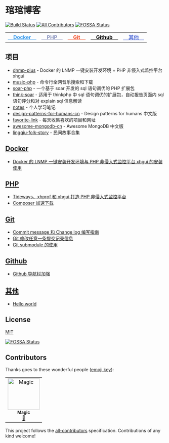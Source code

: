 <h1>琯琯博客</h1>

[![Build Status](https://travis-ci.org/guanguans/guanguans.github.io.svg?branch=master)](https://travis-ci.org/guanguans/guanguans.github.io)
[![All Contributors](https://img.shields.io/badge/all_contributors-1-orange.svg?style=flat-square)](#contributors)
[![FOSSA Status](https://app.fossa.io/api/projects/git%2Bgithub.com%2Fguanguans%2Fguanguans.svg?type=shield)](https://app.fossa.io/projects/git%2Bgithub.com%2Fguanguans%2Fguanguans?ref=badge_shield)

<table>
    <tr>
        <td><a target="_blank" style="color: #3C9CEC;" href="https://github.com/guanguans/guanguans/labels/Docker"><b>&nbsp;&nbsp;&nbsp;&nbsp;Docker&nbsp;&nbsp;&nbsp;&nbsp;</b></a></td>
        <td><a target="_blank" style="color: #8892BE;" href="https://github.com/guanguans/guanguans/labels/PHP"><b>&nbsp;&nbsp;&nbsp;&nbsp;PHP&nbsp;&nbsp;&nbsp;&nbsp;</b></a></td>
        <td><a target="_blank" style="color: #f44d27;" href="https://github.com/guanguans/guanguans/labels/Git"><b>&nbsp;&nbsp;&nbsp;&nbsp;Git&nbsp;&nbsp;&nbsp;&nbsp;</b></a></td>
        <td><a target="_blank" style="color: #000000;" href="https://github.com/guanguans/guanguans/labels/Github"><b>&nbsp;&nbsp;&nbsp;&nbsp;Github&nbsp;&nbsp;&nbsp;&nbsp;</b></a></td>
        <td><a target="_blank" style="color: #5670d8;" href="https://github.com/guanguans/guanguans/labels/其他"><b>&nbsp;&nbsp;&nbsp;&nbsp;其他&nbsp;&nbsp;&nbsp;&nbsp;</b></a></td>
    </tr>
</table>

<h2>项目</h2>
<ul>
    <li><a target="_blank" href="https://guanguans.github.io/dnmp-plus/">dnmp-plus</a> - Docker 的 LNMP 一键安装开发环境 + PHP 非侵入式监控平台 xhgui</li>
    <li><a target="_blank" href="https://guanguans.github.io/music-php/">music-php</a> - 命令行全网音乐搜索和下载</li>
    <li><a target="_blank" href="https://guanguans.github.io/soar-php/">soar-php</a> - 一个基于 soar 开发的 sql 语句调优的 PHP 扩展包</li>
    <li><a target="_blank" href="https://guanguans.github.io/think-soar/">think-soar</a> - 适用于 thinkphp 中 sql 语句调优的扩展包，自动报告页面内 sql 语句评分和对 explain sql 信息解读</li>
    <li><a target="_blank" href="https://guanguans.github.io/notes/">notes</a> - 个人学习笔记</li>
    <li><a target="_blank" href="https://guanguans.github.io/design-patterns-for-humans-cn/">design-patterns-for-humans-cn</a> - Design patterns for humans 中文版</li>
    <li><a target="_blank" href="https://guanguans.github.io/favorite-link/">favorite-link</a> - 每天收集喜欢的项目和网址</li>
    <li><a target="_blank" href="https://guanguans.github.io/awesome-mongodb-cn/">awesome-mongodb-cn</a> - Awesome MongoDB 中文版</li>
    <li><a target="_blank" href="https://folkstory.github.io/lingqiu-folk-story/">lingqiu-folk-story</a> - 民间故事合集</li>
</ul>

<h2><a target="_blank" href="https://github.com/guanguans/guanguans/labels/Docker">Docker</a></h2>
<ul>
    <li><a target="_blank" href="https://github.com/guanguans/guanguans/issues/9">Docker 的 LNMP 一键安装开发环境与 PHP 非侵入式监控平台 xhgui 的安装使用</a></li>
</ul>

<h2><a target="_blank" href="https://github.com/guanguans/guanguans/labels/PHP">PHP</a></h2>
<ul>
    <li><a target="_blank" href="https://github.com/guanguans/guanguans/issues/8">Tideways、xhprof 和 xhgui 打造 PHP 非侵入式监控平台</a></li>
    <li><a target="_blank" href="https://github.com/guanguans/guanguans/issues/5">Composer 加速下载</a></li>
</ul>

<h2><a target="_blank" href="https://github.com/guanguans/guanguans/labels/Git">Git</a></h2>
<ul>
    <li><a target="_blank" href="https://github.com/guanguans/guanguans/issues/2">Commit message 和 Change log 编写指南</a></li>
    <li><a target="_blank" href="https://github.com/guanguans/guanguans/issues/4">Git 修改任意一条提交记录信息</a></li>
    <li><a target="_blank" href="https://github.com/guanguans/guanguans/issues/7">Git submodule 的使用</a></li>
</ul>

<h2><a target="_blank" href="https://github.com/guanguans/guanguans/labels/Github">Github</a></h2>
<ul>
    <li><a target="_blank" href="https://github.com/guanguans/guanguans/issues/3">Github 导航栏加强</a></li>
</ul>

<h2><a target="_blank" href="https://github.com/guanguans/guanguans/labels/%E5%85%B6%E4%BB%96">其他</a></h2>
<ul>
    <li><a target="_blank" href="https://github.com/guanguans/guanguans/issues/1">Hello world</a></li>
</ul>

<h2>License</h2>
<a target="_blank" href="LICENSE">MIT</a>

[![FOSSA Status](https://app.fossa.io/api/projects/git%2Bgithub.com%2Fguanguans%2Fguanguans.svg?type=large)](https://app.fossa.io/projects/git%2Bgithub.com%2Fguanguans%2Fguanguans?ref=badge_large)

## Contributors

Thanks goes to these wonderful people ([emoji key](https://allcontributors.org/docs/en/emoji-key)):

<!-- ALL-CONTRIBUTORS-LIST:START - Do not remove or modify this section -->
<!-- prettier-ignore -->
<table><tr><td align="center"><a href="https://github.com/SummerMagic"><img src="https://avatars3.githubusercontent.com/u/10607961?v=4" width="100px;" alt="Magic"/><br /><sub><b>Magic</b></sub></a><br /><a href="#ideas-SummerMagic" title="Ideas, Planning, & Feedback">🤔</a></td></tr></table>

<!-- ALL-CONTRIBUTORS-LIST:END -->

This project follows the [all-contributors](https://github.com/all-contributors/all-contributors) specification. Contributions of any kind welcome!
